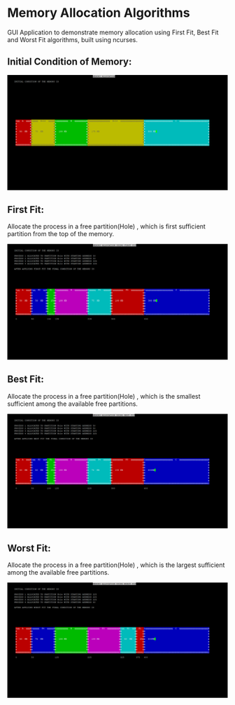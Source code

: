 # Memory Allocation Algorithms
GUI Application to demonstrate memory allocation using First Fit, Best Fit and Worst Fit algorithms, built using ncurses.


## Initial Condition of Memory:

<img src="Initial_Memory.png"/>


## First Fit:

Allocate the process in a free partition(Hole) , which is first sufficient partition from the top of the memory.

<img src="Output_First_Fit.png"/>


## Best Fit:

Allocate the process in a free partition(Hole) , which is the smallest sufficient among the available free partitions.

<img src="Output_Best_Fit.png"/>


## Worst Fit:

Allocate the process in a free partition(Hole) , which is the largest sufficient among the available free partitions.

<img src="Output_Worst_Fit.png"/>